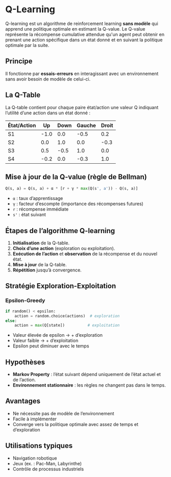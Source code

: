 
# Q-Learning

Q-learning est un algorithme de reinforcement learning **sans modèle** qui apprend une politique optimale en estimant la Q-value. Le Q-value représente la récompense cumulative attendue qu'un agent peut obtenir en prenant une action spécifique dans un état donné et en suivant la politique optimale par la suite.

## Principe

Il fonctionne par **essais-erreurs** en interagissant avec un environnement sans avoir besoin de modèle de celui-ci.

## La Q-Table

La Q-table contient pour chaque paire état/action une valeur Q indiquant l’utilité d’une action dans un état donné :

| État/Action | Up   | Down | Gauche | Droit |
|-------------|------|------|--------|-------|
| S1          | -1.0 | 0.0  | -0.5   | 0.2   |
| S2          | 0.0  | 1.0  | 0.0    | -0.3  |
| S3          | 0.5  | -0.5 | 1.0    | 0.0   |
| S4          | -0.2 | 0.0  | -0.3   | 1.0   |

## Mise à jour de la Q-value (règle de Bellman)

```python
Q(s, a) = Q(s, a) + α * [r + γ * max(Q(s', a')) - Q(s, a)]
```

- `α` : taux d’apprentissage
- `γ` : facteur d’escompte (importance des récompenses futures)
- `r` : récompense immédiate
- `s'` : état suivant

## Étapes de l’algorithme Q-learning

1. **Initialisation** de la Q-table.
2. **Choix d’une action** (exploration ou exploitation).
3. **Exécution de l’action** et **observation** de la récompense et du nouvel état.
4. **Mise à jour** de la Q-table.
5. **Répétition** jusqu’à convergence.

## Stratégie Exploration-Exploitation

### Epsilon-Greedy

```python
if random() < epsilon:
    action = random.choice(actions)  # exploration
else:
    action = max(Q[state])          # exploitation
```

- Valeur élevée de epsilon → + d’exploration
- Valeur faible → + d’exploitation
- Epsilon peut diminuer avec le temps

## Hypothèses

- **Markov Property** : l’état suivant dépend uniquement de l’état actuel et de l’action.
- **Environnement stationnaire** : les règles ne changent pas dans le temps.

## Avantages

- Ne nécessite pas de modèle de l’environnement
- Facile à implémenter
- Converge vers la politique optimale avec assez de temps et d’exploration

## Utilisations typiques

- Navigation robotique
- Jeux (ex. : Pac-Man, Labyrinthe)
- Contrôle de processus industriels
